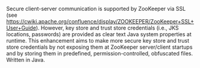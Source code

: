 Secure client-server communication is supported by ZooKeeper via SSL (see https://cwiki.apache.org/confluence/display/ZOOKEEPER/ZooKeeper+SSL+User+Guide).  However, key store and trust store credentials (i.e., JKS locations, passwords) are provided as clear text Java system properties at runtime.  This enhancement aims to make more secure key store and trust store credentials by not exposing them at ZooKeeper server/client startups and by storing them in predefined, permission-controlled, obfuscated files.  Written in Java.
